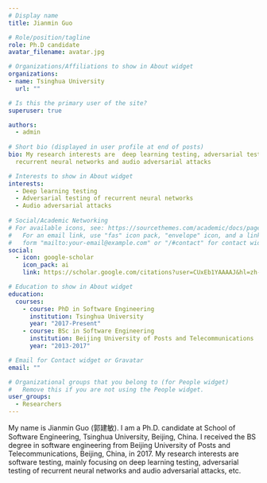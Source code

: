 ```yaml
---
# Display name
title: Jianmin Guo

# Role/position/tagline
role: Ph.D candidate
avatar_filename: avatar.jpg

# Organizations/Affiliations to show in About widget
organizations: 
- name: Tsinghua University
  url: ""

# Is this the primary user of the site?
superuser: true

authors:
  - admin
  
# Short bio (displayed in user profile at end of posts)
bio: My research interests are  deep learning testing, adversarial testing of
  recurrent neural networks and audio adversarial attacks

# Interests to show in About widget
interests:
  - Deep learning testing
  - Adversarial testing of recurrent neural networks
  - Audio adversarial attacks
  
# Social/Academic Networking
# For available icons, see: https://sourcethemes.com/academic/docs/page-builder/#icons
#   For an email link, use "fas" icon pack, "envelope" icon, and a link in the
#   form "mailto:your-email@example.com" or "/#contact" for contact widget.
social:
  - icon: google-scholar
    icon_pack: ai
    link: https://scholar.google.com/citations?user=CUxEb1YAAAAJ&hl=zh-CN

# Education to show in About widget
education:
  courses:
    - course: PhD in Software Engineering
      institution: Tsinghua University
      year: "2017-Present"
    - course: BSc in Software Engineering
      institution: Beijing University of Posts and Telecommunications
      year: "2013-2017"

# Email for Contact widget or Gravatar
email: ""

# Organizational groups that you belong to (for People widget)
#   Remove this if you are not using the People widget.
user_groups:
  - Researchers
---
```

My name is Jianmin Guo (郭建敏). I am a Ph.D. candidate at School of Software Engineering, Tsinghua University, Beijing, China. I received the BS degree in software engineering from Beijing University of Posts and Telecommunications, Beijing, China, in 2017. My research interests are software testing, mainly focusing on deep learning testing, adversarial testing of recurrent neural networks and audio adversarial attacks, etc.
